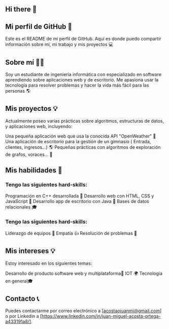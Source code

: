 ## Hi there 👋

## Mi perfil de GitHub 📄
Este es el README de mi perfil de GitHub. Aquí es donde puedo compartir información sobre mí, mi trabajo y mis proyectos 💻

## Sobre mí 👩‍💻
Soy un estudiante de ingeniería informática con especializado en software aprendiendo sobre aplicaciones web y de escritorio. Me apasiona usar la tecnología para resolver problemas y hacer la vida más fácil para las personas 🌎

## Mis proyectos 💡
Actualmente poseo varias prácticas sobre algoritmos, estructuras de datos, y aplicaciones web, incluyendo:

Una pequeña aplicación web que usa la conocida API "OpenWeather" 🌿
Una aplicación de escritorio para la gestión de un gimnasio ( Entrada, clientes, ingresos...) 🌎
Pequeñas prácticas con algoritmos de exploración de grafos, voraces... 🤖

## Mis habilidades 💪

### Tengo las siguientes hard-skills:

Programación en C++ desarrollada 🐍
Desarrollo web con HTML, CSS y JavaScript 📄
Desarrollo app de escritorio con Java 📱
Bases de datos relacionales 🎓

### Tengo las siguientes hard-skills:

Liderazgo de equipos 🫡
Empatía 👍
Resolución de problemas 🧠

## Mis intereses 💡

Estoy interesado en los siguientes temas:

Desarrollo de producto software web y multiplataforma📡
IOT 🌍
Tecnología en general🎓

## Contacto 📞
Puedes contactarme por correo electrónico a [acostaojuanmi@gmail.com] o por Linkedin a [https://www.linkedin.com/in/juan-miguel-acosta-ortega-a433191a8/].
